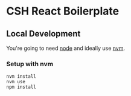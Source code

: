 # CSH React Boilerplate

## Local Development
You're going to need [node](https://nodejs.org/en/) and ideally use [nvm](https://github.com/nvm-sh/nvm).

### Setup with nvm

```
nvm install
nvm use
npm install
```

